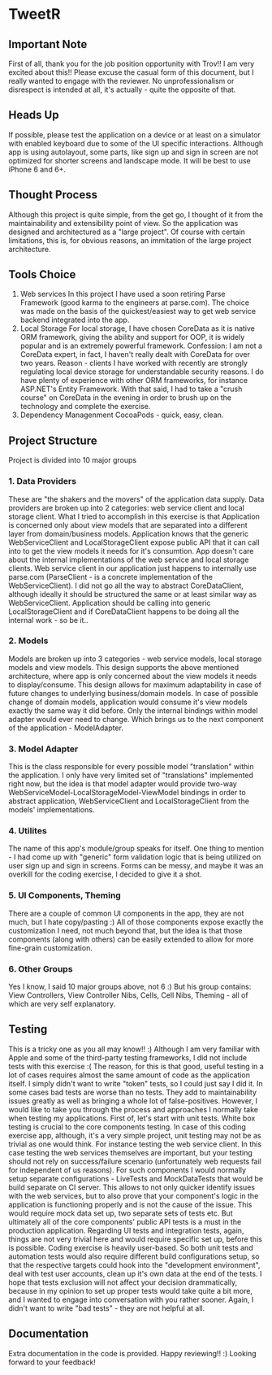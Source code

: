 # TweetR

## Important Note
First of all, thank you for the job position opportunity with Trov!! I am very excited about this!!
Please excuse the casual form of this document, but I really wanted to engage with the reviewer. No unprofessionalism or disrespect is intended at all, it's actually - quite the opposite of that.

## Heads Up 
If possible, please test the application on a device or at least on a simulator with enabled keyboard due to some of the UI specific interactions. Although app is using autolayout, some parts, like sign up and sign in screen are not optimized for shorter screens and landscape mode. It will be best to use iPhone 6 and 6+.

## Thought Process
Although this project is quite simple, from the get go, I thought of it from the maintainability and extensibility point of view. So the application was designed and architectured as a "large project". Of course with certain limitations, this is, for obvious reasons, an immitation of the large project architecture.

## Tools Choice
1. Web services
    In this project I have used a soon retiring Parse Framework (good karma to the engineers at parse.com). The choice was made on the basis of the quickest/easiest way to get web service backend integrated into the app.
2. Local Storage
    For local storage, I have chosen CoreData as it is native ORM framework, giving the ability and support for OOP, it is widely popular and is an extremely powerful framework. Confession: I am not a CoreData expert, in fact, I haven't really dealt with CoreData for over two years. Reason - clients I have worked with recently are strongly regulating local device storage for understandable security reasons. I do have plenty of experience with other ORM frameworks, for instance ASP.NET's Entity Framework. With that said, I had to take a "crush course" on CoreData in the evening in order to brush up on the technology and complete the exercise.
3. Dependency Managenment
    CocoaPods - quick, easy, clean.

## Project Structure
Project is divided into 10 major groups

### 1. Data Providers
These are "the shakers and the movers" of the application data supply. Data providers are broken up into 2 categories: web service client and local storage client. What I tried to accomplish in this exercise is that Application is concerned only about view models that are separated into a different layer from domain/business models. Application knows that the generic WebServiceClient and LocalStorageClient expose public API that it can call into to get the view models it needs for it's consumtion. App doesn't care about the internal implementations of the web service and local storage clients. Web service client in our application just happens to internally use parse.com (ParseClient - is a concrete implementation of the WebServiceClient). I did not go all the way to abstract CoreDataClient, although ideally it should be structured the same or at least similar way as WebServiceClient. Application should be calling into generic LocalStorageClient and if CoreDataClient happens to be doing all the internal work - so be it..

### 2. Models 
Models are broken up into 3 categories - web service models, local storage models and view models. This design supports the above mentioned architecture, where app is only concerned about the view models it needs to display/consume. This design allows for maximum adaptability in case of future changes to underlying business/domain models. In case of possible change of domain models, application would consume it's view models exactly the same way it did before. Only the internal bindings within model adapter would ever need to change. Which brings us to the next component of the application - ModelAdapter.

### 3. Model Adapter
This is the class responsible for every possible model "translation" within the application. I only have very limited set of "translations" implemented right now, but the idea is that model adapter would provide two-way WebServiceModel-LocalStorageModel-ViewModel bindings in order to abstract application, WebServiceClient and LocalStorageClient from the models' implementations.

### 4. Utilites 
The name of this app's module/group speaks for itself. One thing to mention - I had come up with "generic" form validation logic that is being utilized on user sign up and sign in screens. Forms can be messy, and maybe it was an overkill for the coding exercise, I decided to give it a shot. 

### 5. UI Components, Theming 
There are a couple of common UI components in the app, they are not much, but I hate copy/pasting :) All of those components expose exactly the customization I need, not much beyond that, but the idea is that those components (along with others) can be easily extended to allow for more fine-grain customization.

### 6. Other Groups
Yes I know, I said 10 major groups above, not 6 :) But his group contains: View Controllers, View Controller Nibs, Cells, Cell Nibs, Theming - all of which are very self explanatory.

## Testing 
This is a tricky one as you all may know!! :) Although I am very familiar with Apple and some of the third-party testing frameworks, I did not include tests with this exercise :( The reason, for this is that good, useful testing in a lot of cases requires almost the same amount of code as the application itself. I simply didn't want to write "token" tests, so I could just say I did it. In some cases bad tests are worse than no tests. They add to maintainability issues greatly as well as bringing a whole lot of false-positives. However, I would like to take you through the process and approaches I normally take when testing my applications. First of, let's start with unit tests. White box testing is crucial to the core components testing. In case of this coding exercise app, although, it's a very simple project, unit testing may not be as trivial as one would think. For instance testing the web service client. In this case testing the web services themselves are important, but your testing should not rely on success/failure scenario (unfortunately web requests fail for independent of us reasons). For such components I would normally setup separate configurations - LiveTests and MockDataTests that would be build separate on CI server. This allows to not only quicker identify issues with the web services, but to also prove that your component's logic in the application is functioning properly and is not the cause of the issue. This would require mock data set up, two separate sets of tests etc. But ultimately all of the core components' public API tests is a must in the production application. Regarding UI tests and integration tests, again, things are not very trivial here and would require specific set up, before this is possible. Coding exercise is heavily user-based. So both unit tests and automation tests would also require different build configurations setup, so that the respective targets could hook into the "development environment", deal with test user accounts, clean up it's own data at the end of the tests. I hope that tests exclusion will not affect your decision drammatically, because in my opinion to set up proper tests would take quite a bit more, and I wanted to engage into conversation with you rather sooner. Again, I didn't want to write "bad tests" - they are not helpful at all. 

## Documentation
Extra documentation in the code is provided. Happy reviewing!! :) Looking forward to your feedback!



